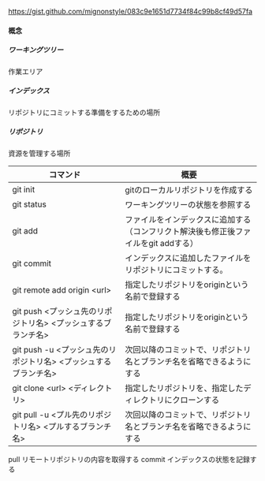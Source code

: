 https://gist.github.com/mignonstyle/083c9e1651d7734f84c99b8cf49d57fa
#### 概念
##### ワーキングツリー
作業エリア
##### インデックス
リポジトリにコミットする準備をするための場所
##### リポジトリ
資源を管理する場所   
 
| コマンド | 概要 |
|----|---- |
| git init | gitのローカルリポジトリを作成する |
| git status | ワーキングツリーの状態を参照する |
| git add | ファイルをインデックスに追加する（コンフリクト解決後も修正後ファイルをgit addする） |
| git commit | インデックスに追加したファイルをリポジトリにコミットする。 |
| git remote add origin &lt;url&gt; | 指定したリポジトリをoriginという名前で登録する |
| git push &lt;プッシュ先のリポジトリ名&gt; &lt;プッシュするブランチ名&gt; |指定したリポジトリをoriginという名前で登録する |
| git push -u &lt;プッシュ先のリポジトリ名&gt; &lt;プッシュするブランチ名&gt; |次回以降のコミットで、リポジトリ名とブランチ名を省略できるようにする |
| git clone &lt;url&gt; &lt;ディレクトリ&gt; |指定したリポジトリを、指定したディレクトリにクローンする|
| git pull -u &lt;プル先のリポジトリ名&gt; &lt;プルするブランチ名&gt; |次回以降のコミットで、リポジトリ名とブランチ名を省略できるようにする |

pull リモートリポジトリの内容を取得する
commit インデックスの状態を記録する
